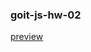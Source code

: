 ### goit-js-hw-02

<a target="_blank" href="https://zharuk-alex.github.io/goit-js-hw-02/">preview</a>
